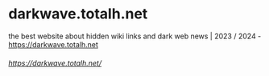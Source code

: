# darkwave.totalh.net
the best website about hidden wiki links and dark web news | 2023 / 2024 - https://darkwave.totalh.net


###### https://darkwave.totalh.net/
